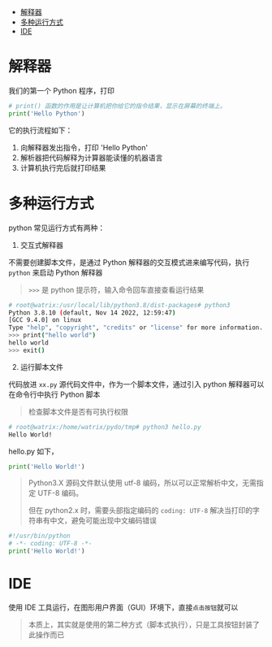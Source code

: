 <!--ts-->

- [解释器](#解释器)
- [多种运行方式](#多种运行方式)
- [IDE](#ide)

<!-- Added by: edy, at: 2023年 3月13日 星期一 14时54分35秒 CST -->

<!--te-->

# 解释器

我们的第一个 Python 程序，打印

```python
# print() 函数的作用是让计算机把你给它的指令结果，显示在屏幕的终端上。
print('Hello Python')
```

它的执行流程如下：

1. 向解释器发出指令，打印 'Hello Python'
2. 解析器把代码解释为计算器能读懂的机器语言
3. 计算机执行完后就打印结果

# 多种运行方式

python 常见运行方式有两种：

1. 交互式解释器

不需要创建脚本文件，是通过 Python 解释器的交互模式进来编写代码，执行 `python` 来启动 Python 解释器

> `>>>` 是 python 提示符，输入命令回车直接查看运行结果

```bash
# root@watrix:/usr/local/lib/python3.8/dist-packages# python3
Python 3.8.10 (default, Nov 14 2022, 12:59:47)
[GCC 9.4.0] on linux
Type "help", "copyright", "credits" or "license" for more information.
>>> print("hello world")
hello world
>>> exit()
```

2. 运行脚本文件

代码放进 `xx.py` 源代码文件中，作为一个脚本文件，通过引入 python 解释器可以在命令行中执行 Python 脚本

> 检查脚本文件是否有可执行权限

```bash
# root@watrix:/home/watrix/pydo/tmp# python3 hello.py
Hello World!
```

hello.py 如下，

```python
print('Hello World!')
```

> Python3.X 源码文件默认使用 utf-8 编码，所以可以正常解析中文，无需指定 UTF-8 编码。
>
> 但在 python2.x 时，需要头部指定编码的 `coding: UTF-8` 解决当打印的字符串有中文，避免可能出现中文编码错误

```python
#!/usr/bin/python
# -*- coding: UTF-8 -*-
print('Hello World!')
```

# IDE

使用 IDE 工具运行，在图形用户界面（GUI）环境下，直接`点击按钮`就可以

> 本质上，其实就是使用的第二种方式（脚本式执行），只是工具按钮封装了此操作而已
